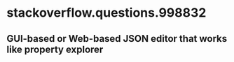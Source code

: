 # stackoverflow.questions.998832


## GUI-based or Web-based JSON editor that works like property explorer


